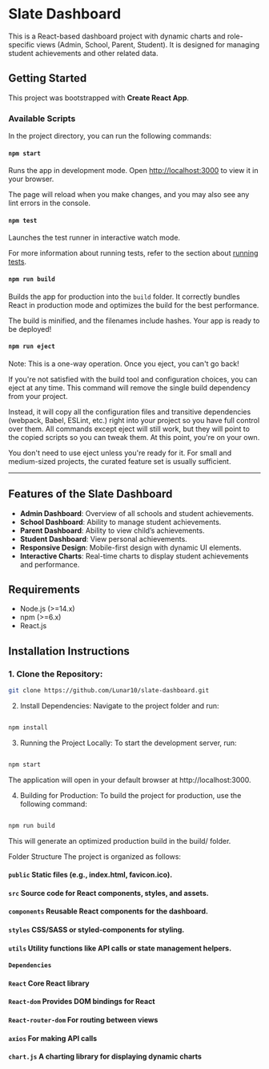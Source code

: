 # Slate Dashboard

This is a React-based dashboard project with dynamic charts and role-specific views (Admin, School, Parent, Student). It is designed for managing student achievements and other related data.

## Getting Started

This project was bootstrapped with **Create React App**.

### Available Scripts

In the project directory, you can run the following commands:

#### `npm start`
Runs the app in development mode. Open [http://localhost:3000](http://localhost:3000) to view it in your browser.

The page will reload when you make changes, and you may also see any lint errors in the console.

#### `npm test`
Launches the test runner in interactive watch mode.

For more information about running tests, refer to the section about [running tests](https://reactjs.org/docs/testing.html).

#### `npm run build`
Builds the app for production into the `build` folder. It correctly bundles React in production mode and optimizes the build for the best performance.

The build is minified, and the filenames include hashes. Your app is ready to be deployed!

#### `npm run eject`
Note: This is a one-way operation. Once you eject, you can't go back!

If you're not satisfied with the build tool and configuration choices, you can eject at any time. This command will remove the single build dependency from your project.

Instead, it will copy all the configuration files and transitive dependencies (webpack, Babel, ESLint, etc.) right into your project so you have full control over them. All commands except eject will still work, but they will point to the copied scripts so you can tweak them. At this point, you're on your own.

You don't need to use eject unless you're ready for it. For small and medium-sized projects, the curated feature set is usually sufficient.

---

## Features of the Slate Dashboard

- **Admin Dashboard**: Overview of all schools and student achievements.
- **School Dashboard**: Ability to manage student achievements.
- **Parent Dashboard**: Ability to view child’s achievements.
- **Student Dashboard**: View personal achievements.
- **Responsive Design**: Mobile-first design with dynamic UI elements.
- **Interactive Charts**: Real-time charts to display student achievements and performance.

## Requirements
- Node.js (>=14.x)
- npm (>=6.x)
- React.js

## Installation Instructions

### 1. Clone the Repository:
```bash
git clone https://github.com/Lunar10/slate-dashboard.git
```
2. Install Dependencies:
Navigate to the project folder and run:

```bash

npm install
```
3. Running the Project Locally:
To start the development server, run:

```bash

npm start
```
The application will open in your default browser at http://localhost:3000.

4. Building for Production:
To build the project for production, use the following command:

```bash

npm run build
```
This will generate an optimized production build in the build/ folder.

Folder Structure
The project is organized as follows:

#### `public` Static files (e.g., index.html, favicon.ico).
#### `src` Source code for React components, styles, and assets.
#### `components` Reusable React components for the dashboard.
#### `styles` CSS/SASS or styled-components for styling.
#### `utils` Utility functions like API calls or state management helpers.
#### `Dependencies`
#### `React` Core React library
#### `React-dom` Provides DOM bindings for React
#### `React-router-dom` For routing between views
#### `axios` For making API calls
#### `chart.js` A charting library for displaying dynamic charts
